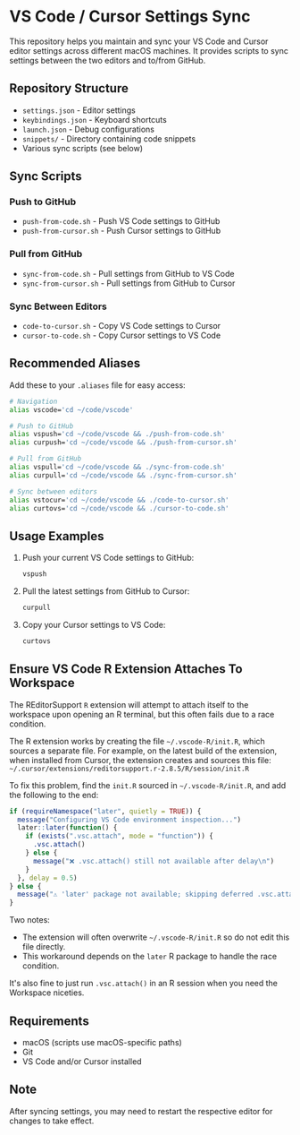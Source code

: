 # VS Code / Cursor Settings Sync

This repository helps you maintain and sync your VS Code and Cursor editor settings across different macOS machines. It provides scripts to sync settings between the two editors and to/from GitHub.

## Repository Structure

- `settings.json` - Editor settings
- `keybindings.json` - Keyboard shortcuts
- `launch.json` - Debug configurations
- `snippets/` - Directory containing code snippets
- Various sync scripts (see below)

## Sync Scripts

### Push to GitHub
- `push-from-code.sh` - Push VS Code settings to GitHub
- `push-from-cursor.sh` - Push Cursor settings to GitHub

### Pull from GitHub
- `sync-from-code.sh` - Pull settings from GitHub to VS Code
- `sync-from-cursor.sh` - Pull settings from GitHub to Cursor

### Sync Between Editors
- `code-to-cursor.sh` - Copy VS Code settings to Cursor
- `cursor-to-code.sh` - Copy Cursor settings to VS Code

## Recommended Aliases

Add these to your `.aliases` file for easy access:

```bash
# Navigation
alias vscode='cd ~/code/vscode'

# Push to GitHub
alias vspush='cd ~/code/vscode && ./push-from-code.sh'
alias curpush='cd ~/code/vscode && ./push-from-cursor.sh'

# Pull from GitHub
alias vspull='cd ~/code/vscode && ./sync-from-code.sh'
alias curpull='cd ~/code/vscode && ./sync-from-cursor.sh'

# Sync between editors
alias vstocur='cd ~/code/vscode && ./code-to-cursor.sh'
alias curtovs='cd ~/code/vscode && ./cursor-to-code.sh'
```

## Usage Examples

1. Push your current VS Code settings to GitHub:
   ```bash
   vspush
   ```

2. Pull the latest settings from GitHub to Cursor:
   ```bash
   curpull
   ```

3. Copy your Cursor settings to VS Code:
   ```bash
   curtovs
   ```

## Ensure VS Code R Extension Attaches To Workspace

The REditorSupport `R` extension will attempt to attach itself to the workspace upon opening an R terminal, but this often fails due to a race condition.

The R extension works by creating the file `~/.vscode-R/init.R`, which sources a separate file. For example, on the latest build of the extension, when installed from Cursor, the extension creates and sources this file: `~/.cursor/extensions/reditorsupport.r-2.8.5/R/session/init.R`

To fix this problem, find the `init.R` sourced in `~/.vscode-R/init.R`, and add the following to the end:

```r
if (requireNamespace("later", quietly = TRUE)) {
  message("Configuring VS Code environment inspection...")
  later::later(function() {
    if (exists(".vsc.attach", mode = "function")) {
      .vsc.attach()
    } else {
      message("❌ .vsc.attach() still not available after delay\n")
    }
  }, delay = 0.5)
} else {
  message("⚠️ 'later' package not available; skipping deferred .vsc.attach()\n")
}
```

Two notes:

* The extension will often overwrite `~/.vscode-R/init.R` so do not edit this file directly.
* This workaround depends on the `later` R package to handle the race condition.

It's also fine to just run `.vsc.attach()` in an R session when you need the Workspace niceties.

## Requirements

- macOS (scripts use macOS-specific paths)
- Git
- VS Code and/or Cursor installed

## Note

After syncing settings, you may need to restart the respective editor for changes to take effect.
